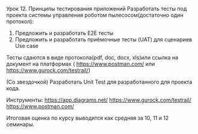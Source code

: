 Урок 12. Принципы тестирования приложений
Разработать тесты под проекта системы управления роботом пылесосом(достаточно один протокол):
1) Предложить и разработать E2E тесты
2) Предложить и разработать приёмочные тесты (UAT) для сценариев Use case

Тесты сдаются в виде протокола(pdf, doc, docx, xls)или ссылка на документ на платформах ( https://www.postman.com/ или https://www.gurock.com/testrail/)

(Со звездочкой) Разработать Unit Test для разработанного для проекта кода.

Инструменты:
https://app.diagrams.net/
https://www.gurock.com/testrail/
https://www.postman.com/

Итоговая оценка по курсу выводится как средняя за 10, 11 и 12 семинары.